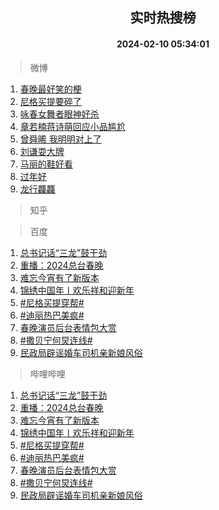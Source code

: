 <div align="center"><h2>实时热搜榜</h2><h4>2024-02-10 05:34:01</h4></div>

> 微博  

1. [春晚最好笑的梗](https://s.weibo.com/weibo?q=%E6%98%A5%E6%99%9A%E6%9C%80%E5%A5%BD%E7%AC%91%E7%9A%84%E6%A2%97&t=31&band_rank=1&Refer=top)<br />
2. [尼格买提要碎了](https://s.weibo.com/weibo?q=%23%E5%B0%BC%E6%A0%BC%E4%B9%B0%E6%8F%90%E8%A6%81%E7%A2%8E%E4%BA%86%23&t=31&band_rank=2&Refer=top)<br />
3. [咏春女舞者眼神好杀](https://s.weibo.com/weibo?q=%23%E5%92%8F%E6%98%A5%E5%A5%B3%E8%88%9E%E8%80%85%E7%9C%BC%E7%A5%9E%E5%A5%BD%E6%9D%80%23&t=31&band_rank=3&Refer=top)<br />
4. [章若楠蒋诗萌回应小品尴尬](https://s.weibo.com/weibo?q=%23%E7%AB%A0%E8%8B%A5%E6%A5%A0%E8%92%8B%E8%AF%97%E8%90%8C%E5%9B%9E%E5%BA%94%E5%B0%8F%E5%93%81%E5%B0%B4%E5%B0%AC%23&t=31&band_rank=4&Refer=top)<br />
5. [曾舜晞 我明明对上了](https://s.weibo.com/weibo?q=%E6%9B%BE%E8%88%9C%E6%99%9E%20%E6%88%91%E6%98%8E%E6%98%8E%E5%AF%B9%E4%B8%8A%E4%BA%86&t=31&band_rank=5&Refer=top)<br />
6. [刘谦耍大牌](https://s.weibo.com/weibo?q=%23%E5%88%98%E8%B0%A6%E8%80%8D%E5%A4%A7%E7%89%8C%23&t=31&band_rank=6&Refer=top)<br />
7. [马丽的鞋好看](https://s.weibo.com/weibo?q=%E9%A9%AC%E4%B8%BD%E7%9A%84%E9%9E%8B%E5%A5%BD%E7%9C%8B&t=31&band_rank=7&Refer=top)<br />
8. [过年好](https://s.weibo.com/weibo?q=%E8%BF%87%E5%B9%B4%E5%A5%BD&t=31&band_rank=8&Refer=top)<br />
9. [龙行龘龘](https://s.weibo.com/weibo?q=%E9%BE%99%E8%A1%8C%E9%BE%98%E9%BE%98&t=31&band_rank=9&Refer=top)<br />

> 知乎  


> 百度  

1. [总书记话“三龙”鼓干劲](https://www.baidu.com/s?wd=%E6%80%BB%E4%B9%A6%E8%AE%B0%E8%AF%9D%E2%80%9C%E4%B8%89%E9%BE%99%E2%80%9D%E9%BC%93%E5%B9%B2%E5%8A%B2&sa=fyb_news&rsv_dl=fyb_news)<br />
2. [重播：2024总台春晚](https://www.baidu.com/s?wd=%E9%87%8D%E6%92%AD%EF%BC%9A2024%E6%80%BB%E5%8F%B0%E6%98%A5%E6%99%9A&sa=fyb_news&rsv_dl=fyb_news)<br />
3. [难忘今宵有了新版本](https://www.baidu.com/s?wd=%E9%9A%BE%E5%BF%98%E4%BB%8A%E5%AE%B5%E6%9C%89%E4%BA%86%E6%96%B0%E7%89%88%E6%9C%AC&sa=fyb_news&rsv_dl=fyb_news)<br />
4. [锦绣中国年丨欢乐祥和迎新年](https://www.baidu.com/s?wd=%E9%94%A6%E7%BB%A3%E4%B8%AD%E5%9B%BD%E5%B9%B4%E4%B8%A8%E6%AC%A2%E4%B9%90%E7%A5%A5%E5%92%8C%E8%BF%8E%E6%96%B0%E5%B9%B4&sa=fyb_news&rsv_dl=fyb_news)<br />
5. [#尼格买提穿帮#](https://www.baidu.com/s?wd=%23%E5%B0%BC%E6%A0%BC%E4%B9%B0%E6%8F%90%E7%A9%BF%E5%B8%AE%23&sa=fyb_news&rsv_dl=fyb_news)<br />
6. [#迪丽热巴美疯#](https://www.baidu.com/s?wd=%23%E8%BF%AA%E4%B8%BD%E7%83%AD%E5%B7%B4%E7%BE%8E%E7%96%AF%23&sa=fyb_news&rsv_dl=fyb_news)<br />
7. [春晚演员后台表情包大赏](https://www.baidu.com/s?wd=%E6%98%A5%E6%99%9A%E6%BC%94%E5%91%98%E5%90%8E%E5%8F%B0%E8%A1%A8%E6%83%85%E5%8C%85%E5%A4%A7%E8%B5%8F&sa=fyb_news&rsv_dl=fyb_news)<br />
8. [#撒贝宁何炅连线#](https://www.baidu.com/s?wd=%23%E6%92%92%E8%B4%9D%E5%AE%81%E4%BD%95%E7%82%85%E8%BF%9E%E7%BA%BF%23&sa=fyb_news&rsv_dl=fyb_news)<br />
9. [民政局辟谣婚车司机亲新娘风俗](https://www.baidu.com/s?wd=%E6%B0%91%E6%94%BF%E5%B1%80%E8%BE%9F%E8%B0%A3%E5%A9%9A%E8%BD%A6%E5%8F%B8%E6%9C%BA%E4%BA%B2%E6%96%B0%E5%A8%98%E9%A3%8E%E4%BF%97&sa=fyb_news&rsv_dl=fyb_news)<br />

> 哔哩哔哩  

1. [总书记话“三龙”鼓干劲](https://www.baidu.com/s?wd=%E6%80%BB%E4%B9%A6%E8%AE%B0%E8%AF%9D%E2%80%9C%E4%B8%89%E9%BE%99%E2%80%9D%E9%BC%93%E5%B9%B2%E5%8A%B2&sa=fyb_news&rsv_dl=fyb_news)<br />
2. [重播：2024总台春晚](https://www.baidu.com/s?wd=%E9%87%8D%E6%92%AD%EF%BC%9A2024%E6%80%BB%E5%8F%B0%E6%98%A5%E6%99%9A&sa=fyb_news&rsv_dl=fyb_news)<br />
3. [难忘今宵有了新版本](https://www.baidu.com/s?wd=%E9%9A%BE%E5%BF%98%E4%BB%8A%E5%AE%B5%E6%9C%89%E4%BA%86%E6%96%B0%E7%89%88%E6%9C%AC&sa=fyb_news&rsv_dl=fyb_news)<br />
4. [锦绣中国年丨欢乐祥和迎新年](https://www.baidu.com/s?wd=%E9%94%A6%E7%BB%A3%E4%B8%AD%E5%9B%BD%E5%B9%B4%E4%B8%A8%E6%AC%A2%E4%B9%90%E7%A5%A5%E5%92%8C%E8%BF%8E%E6%96%B0%E5%B9%B4&sa=fyb_news&rsv_dl=fyb_news)<br />
5. [#尼格买提穿帮#](https://www.baidu.com/s?wd=%23%E5%B0%BC%E6%A0%BC%E4%B9%B0%E6%8F%90%E7%A9%BF%E5%B8%AE%23&sa=fyb_news&rsv_dl=fyb_news)<br />
6. [#迪丽热巴美疯#](https://www.baidu.com/s?wd=%23%E8%BF%AA%E4%B8%BD%E7%83%AD%E5%B7%B4%E7%BE%8E%E7%96%AF%23&sa=fyb_news&rsv_dl=fyb_news)<br />
7. [春晚演员后台表情包大赏](https://www.baidu.com/s?wd=%E6%98%A5%E6%99%9A%E6%BC%94%E5%91%98%E5%90%8E%E5%8F%B0%E8%A1%A8%E6%83%85%E5%8C%85%E5%A4%A7%E8%B5%8F&sa=fyb_news&rsv_dl=fyb_news)<br />
8. [#撒贝宁何炅连线#](https://www.baidu.com/s?wd=%23%E6%92%92%E8%B4%9D%E5%AE%81%E4%BD%95%E7%82%85%E8%BF%9E%E7%BA%BF%23&sa=fyb_news&rsv_dl=fyb_news)<br />
9. [民政局辟谣婚车司机亲新娘风俗](https://www.baidu.com/s?wd=%E6%B0%91%E6%94%BF%E5%B1%80%E8%BE%9F%E8%B0%A3%E5%A9%9A%E8%BD%A6%E5%8F%B8%E6%9C%BA%E4%BA%B2%E6%96%B0%E5%A8%98%E9%A3%8E%E4%BF%97&sa=fyb_news&rsv_dl=fyb_news)<br />
